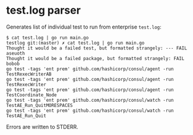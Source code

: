 # test.log parser

Generates list of individual test to run from enterprise `test.log`:

```
$ cat test.log | go run main.go
testlog git:(master) ✗ cat test.log | go run main.go
Thought it would be a failed test, but formatted strangely: --- FAIL	aseuoth
Thought it would be a failed package, but formatted strangely: FAIL bobob
go test -tags 'ent prem' github.com/hashicorp/consul/agent -run TestRexecWriterAB
go test -tags 'ent prem' github.com/hashicorp/consul/agent -run TestRexecWriter
go test -tags 'ent prem' github.com/hashicorp/consul/agent -run TestCoordinate_Node
go test -tags 'ent prem' github.com/hashicorp/consul/watch -run TestAE_Run_QuitMORESPACES
go test -tags 'ent prem' github.com/hashicorp/consul/watch -run TestAE_Run_Quit
```

Errors are written to STDERR.
